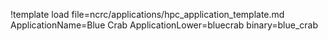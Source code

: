 !template load file=ncrc/applications/hpc_application_template.md ApplicationName=Blue Crab ApplicationLower=bluecrab binary=blue_crab
